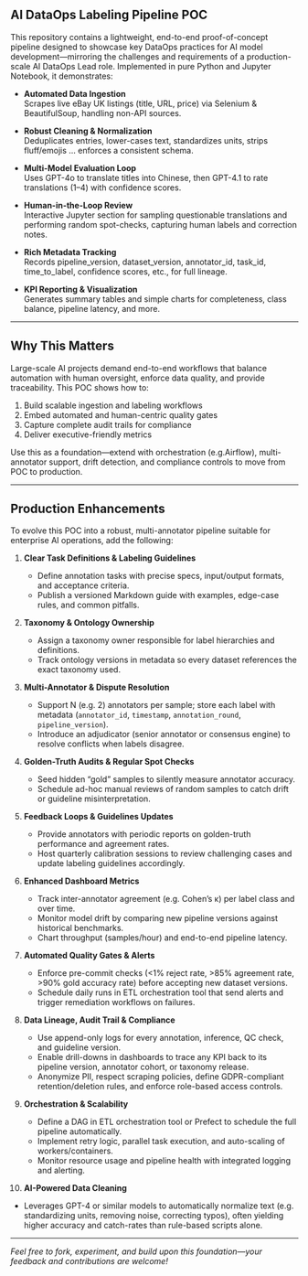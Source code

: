 ## AI DataOps Labeling Pipeline POC

This repository contains a lightweight, end-to-end proof-of-concept pipeline designed to showcase key DataOps practices for AI model development—mirroring the challenges and requirements of a production-scale AI DataOps Lead role. Implemented in pure Python and Jupyter Notebook, it demonstrates:

- **Automated Data Ingestion**  
  Scrapes live eBay UK listings (title, URL, price) via Selenium & BeautifulSoup, handling non-API sources.

- **Robust Cleaning & Normalization**  
  Deduplicates entries, lower-cases text, standardizes units, strips fluff/emojis ... enforces a consistent schema.

- **Multi-Model Evaluation Loop**  
  Uses GPT-4o to translate titles into Chinese, then GPT-4.1 to rate translations (1–4) with confidence scores.

- **Human-in-the-Loop Review**  
  Interactive Jupyter section for sampling questionable translations and performing random spot-checks, capturing human labels and correction notes.

- **Rich Metadata Tracking**  
  Records pipeline_version, dataset_version, annotator_id, task_id, time_to_label, confidence scores, etc., for full lineage.

- **KPI Reporting & Visualization**  
  Generates summary tables and simple charts for completeness, class balance, pipeline latency, and more.

---

## Why This Matters

Large-scale AI projects demand end-to-end workflows that balance automation with human oversight, enforce data quality, and provide traceability. This POC shows how to:

1. Build scalable ingestion and labeling workflows  
2. Embed automated and human-centric quality gates  
3. Capture complete audit trails for compliance  
4. Deliver executive-friendly metrics

Use this as a foundation—extend with orchestration (e.g.Airflow), multi-annotator support, drift detection, and compliance controls to move from POC to production.

---

## Production Enhancements

To evolve this POC into a robust, multi-annotator pipeline suitable for enterprise AI operations, add the following:

1. **Clear Task Definitions & Labeling Guidelines**  
   - Define annotation tasks with precise specs, input/output formats, and acceptance criteria.  
   - Publish a versioned Markdown guide with examples, edge-case rules, and common pitfalls.  

2. **Taxonomy & Ontology Ownership**  
   - Assign a taxonomy owner responsible for label hierarchies and definitions.  
   - Track ontology versions in metadata so every dataset references the exact taxonomy used.  

3. **Multi-Annotator & Dispute Resolution**  
   - Support N (e.g. 2) annotators per sample; store each label with metadata (`annotator_id`, `timestamp`, `annotation_round`, `pipeline_version`).  
   - Introduce an adjudicator (senior annotator or consensus engine) to resolve conflicts when labels disagree.  

4. **Golden-Truth Audits & Regular Spot Checks**  
   - Seed hidden “gold” samples to silently measure annotator accuracy.  
   - Schedule ad-hoc manual reviews of random samples to catch drift or guideline misinterpretation.  

5. **Feedback Loops & Guidelines Updates**  
   - Provide annotators with periodic reports on golden-truth performance and agreement rates.  
   - Host quarterly calibration sessions to review challenging cases and update labeling guidelines accordingly.  

6. **Enhanced Dashboard Metrics**  
   - Track inter-annotator agreement (e.g. Cohen’s κ) per label class and over time.  
   - Monitor model drift by comparing new pipeline versions against historical benchmarks.  
   - Chart throughput (samples/hour) and end-to-end pipeline latency.  

7. **Automated Quality Gates & Alerts**  
   - Enforce pre-commit checks (<1% reject rate, >85% agreement rate, >90% gold accuracy rate) before accepting new dataset versions.  
   - Schedule daily runs in ETL orchestration tool that send alerts and trigger remediation workflows on failures.  

8. **Data Lineage, Audit Trail & Compliance**  
   - Use append-only logs for every annotation, inference, QC check, and guideline version.  
   - Enable drill-downs in dashboards to trace any KPI back to its pipeline version, annotator cohort, or taxonomy release.  
   - Anonymize PII, respect scraping policies, define GDPR-compliant retention/deletion rules, and enforce role-based access controls.  

9. **Orchestration & Scalability**  
   - Define a DAG in ETL orchestration tool or Prefect to schedule the full pipeline automatically.  
   - Implement retry logic, parallel task execution, and auto-scaling of workers/containers.  
   - Monitor resource usage and pipeline health with integrated logging and alerting.

10. **AI-Powered Data Cleaning**  
  - Leverages GPT-4 or similar models to automatically normalize text (e.g. standardizing units, removing noise, correcting typos), often yielding higher accuracy and catch-rates than rule-based scripts alone.

---

*Feel free to fork, experiment, and build upon this foundation—your feedback and contributions are welcome!*  

